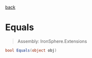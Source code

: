 ﻿

[back](/IronSphere.Extensions/types/StringBuilderExtension)

# Equals

> Assembly: IronSphere.Extensions

```csharp
bool Equals(object obj)
```



 